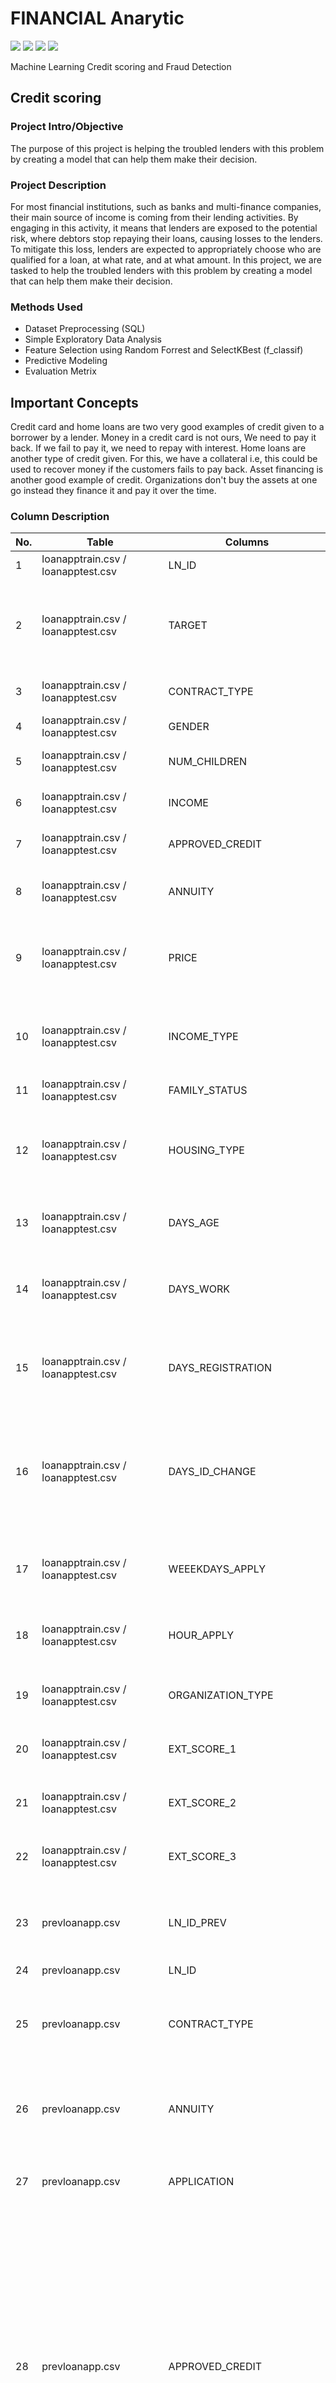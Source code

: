# FINANCIAL Anarytic
[![](https://img.shields.io/badge/-Python-blue)](#) [![](https://img.shields.io/badge/-MySQL-blue)](#) [![](https://img.shields.io/badge/-tensorflow-green)](#) [![](https://img.shields.io/badge/-Randomforest-green)](#)  
 
Machine Learning Credit scoring and Fraud Detection  

## Credit scoring
### Project Intro/Objective
The purpose of this project is helping the troubled lenders with this problem by creating a model that can help them make their decision. 

### Project Description
For most financial institutions, such as banks and multi-finance companies, their main source of income is coming from their lending activities. By engaging in this activity, it means that lenders are exposed to the potential risk, where debtors stop repaying their loans, causing losses to the lenders. To mitigate this loss, lenders are expected to appropriately choose who are qualified for a loan, at what rate, and at what amount.
In this project, we are tasked to help the troubled lenders with this problem by creating a model that can help them make their decision. 

### Methods Used
* Dataset Preprocessing (SQL)
* Simple Exploratory Data Analysis
* Feature Selection using Random Forrest and SelectKBest (f_classif)
* Predictive Modeling
* Evaluation Metrix

## Important Concepts
Credit card and home loans are two very good examples of credit given to a borrower by a lender. Money in a credit card is not ours, We need to pay it back. If we fail to pay it, we need to repay with interest. Home loans are another type of credit given. For this, we have a collateral i.e, this could be used to recover money if the customers fails to pay back. Asset financing is another good example of credit. Organizations don't buy the assets at one go instead they finance it and pay it over the time.  

### Column Description
No. | Table | Columns | Description
--- | ----- | ------- | -----------
1 | loanapptrain.csv / loanapptest.csv | LN_ID | Loan ID
2 | loanapptrain.csv / loanapptest.csv | TARGET | Target variable ( 1 = client with late payment more than x days; 0 = all other cases)
3 | loanapptrain.csv / loanapptest.csv | CONTRACT_TYPE | Identification if loan is cash or revolving
4 | loanapptrain.csv / loanapptest.csv | GENDER | Gender of the client
5 | loanapptrain.csv / loanapptest.csv | NUM_CHILDREN | Number of children the client has
6 | loanapptrain.csv / loanapptest.csv | INCOME | Monthly income of the client
7 | loanapptrain.csv / loanapptest.csv | APPROVED_CREDIT | Approved credit amount of the loan
8 | loanapptrain.csv / loanapptest.csv | ANNUITY | Loan annuity (amount that must be paid monthly)
9 | loanapptrain.csv / loanapptest.csv | PRICE | For consumer loans it is the price of the goods for which the loan is given
10 | loanapptrain.csv / loanapptest.csv | INCOME_TYPE | Clients income type (businessman, working, maternity leave,...)
11 | loanapptrain.csv / loanapptest.csv | FAMILY_STATUS | Family status of the client
12 | loanapptrain.csv / loanapptest.csv | HOUSING_TYPE | What is the housing situation of the client (renting, living with parents,...)
13 | loanapptrain.csv / loanapptest.csv | DAYS_AGE | Client's age in days at the time of application
14 | loanapptrain.csv / loanapptest.csv | DAYS_WORK | How many days before the application the person started current job
15 | loanapptrain.csv / loanapptest.csv | DAYS_REGISTRATION | How many days before the application did client change his registration
16 | loanapptrain.csv / loanapptest.csv | DAYS_ID_CHANGE | How many days before the application did client change the identity document with which he applied for the loan
17 | loanapptrain.csv / loanapptest.csv | WEEEKDAYS_APPLY | On which day of the week did the client apply for the loan
18 | loanapptrain.csv / loanapptest.csv | HOUR_APPLY | Approximately at what hour did the client apply for the loan
19 | loanapptrain.csv / loanapptest.csv | ORGANIZATION_TYPE | Type of organization where the client works
20 | loanapptrain.csv / loanapptest.csv | EXT_SCORE_1 | Normalized score from the external data source
21 | loanapptrain.csv / loanapptest.csv | EXT_SCORE_2 | Normalized score from external data source
22 | loanapptrain.csv / loanapptest.csv | EXT_SCORE_3 | Normalized score from external data source
23 | prevloanapp.csv | LN_ID_PREV | ID of previous loan (One loan can have 0,1,2 or more previous loan application)
24 | prevloanapp.csv | LN_ID | Loan_ID
25 | prevloanapp.csv | CONTRACT_TYPE | Contract product type (Cash loan, consumer loan,...) of the previous application
26 | prevloanapp.csv | ANNUITY | Loan annuity (amount that must be paid monthly) of the previous application
27 | prevloanapp.csv | APPLICATION | For how much credit did client ask on the previous application
28 | prevloanapp.csv | APPROVED_CREDIT | Final approved credit ammount on the previous application. This differs from APPLICATION in a way that the APPLICATION is the ammount for which the client initially applied for, but during our approval process, he could have received differend amount (AMT_CREDIT)
29 | prevloanapp.csv | AMT_DOWN_PAYMENT | Down payment on the previous application
30 | prevloanapp.csv | PRICE | For consumer loans, it is the price of the goods for which the loan is given
31 | prevloanapp.csv | WEEKDAYS_APPLY | On which day of the week did the client apply for the previous loan
32 | prevloanapp.csv | HOUR_APPLY | Approximately at what hour did the client apply for the previous loan
33 | prevloanapp.csv | CONTRACT_STATUS | Contract status (approved, cancelled,...) of previous application
34 | prevloanapp.csv | DAYS_DECISION | Relative to current application when was the decision about previous application made.
35 | prevloanapp.csv | TERM_PAYMENT | Term of previous credit at application of the previous application
36 | prevloanapp.csv | YIELD_GROUP | Grouped interest rate into small, medium and high of the previous application
37 | prevloanapp.csv | FIRST_DRAW | Relative to application date of current application when was the first disbursement of the previous application (in days)
38 | prevloanapp.csv | FIRST_DUE | Relative to application date of current application when was the first due supposed to be of the previous application (in days)
39 | prevloanapp.csv | TERMINATION | Relative to application date of current application when was the expected termination of the previous application
40 | prevloanapp.csv | NFLAG_INSURED_ON_APPROVAL | Did the client requested insurance during the previous application
41 | installment_payment.csv | LN_ID_PREV | ID of previous loan (One loan can have 0,1,2 or more previous loan application)
42 | installment_payment.csv | LN_ID | Loan ID
43 | installment_payment.csv | INST_NUMBER | On which installment we observe payment
44| installment_payment.csv | INST_DAYS | When the installment of previous credit was supposed to be paid (relative to application date of current loan)
45 | installment_payment.csv | PAY_DAYS | When was the installments of previous credit paid actually (relative to application date of current loan)
46 | installment_payment.csv | AMT_INST | What was the prescribed installment amount of previous credit on this installment
47 | installment_payment.csv | AMT_PAY | What the client actually paid on previous credit on this installment

1. Dataset Preparation
    - We've tried to import raw dataset directly using Python Library `(Pandas and Dask)` but we encountered problems due to our less sufficiency memory size. We decided to use another method.
    - We decided to do formatting the raw CSV dataset using both Microsoft Excel and SQL combined.
    - First, we did CSV formatting using Microsoft Excel, replaced the blank values with Null to avoid truncated data warning in SQL, removed thousand separator and then saved it.
    - After that, we imported the formatted CSV to SQL using `LOAD DATA INFILE` Query. The query was succesfull. In the end, we got 6 tables in 1 schema as equal to 6 raw CSV data we received.
    - After we joined some tables, we exported them into new sql and csv data. Then we proceed to Exploratory Data Analysis step. We decided to limit data rows for 15000 rows due to efficiency reason
2. Exploratory Data Analysis
    - Importing new formatted CSV
    - Descriptive Analysis
    - Client/Customer's Profiling
    - Client/Customer's Behaviour
3. Preprocessing
    - Value Encoding: This step is for preparing the dataset to be ready feature selected and modelled
    - Feature Selection : Correlation Analysis, Random Forrest, and SelectKBest (f_classif)
    - From the feature selection, we understand that; 'EXT_SCORE_1 is the most important feature in this credit risk modelling as followed by 'EXT_SCORE_3' and 'EXT_SCORE_2'
4. Model Building
    - Handling Imbalance Target
        - Oversampling using SMOTE
        - Undersampling using NearMiss
        - We knew that Oversampling technique has far better result than undersampling in handling imbalanced dataset. So, we decided to use oversampling technique in advance.
    - Logistic Regression before and after Tuning
    - Random Forrest Classifier before and after Tuning
    - Decision Tree Classifier before and after Tuning

### Evaluation Metrics in Data Train
#### 1. Random Forrest Before Tuning
No | Metrics | Score
-- | ------- | -----
1 | Accuracy | 0.84
2 | Recall | 0.16
3 | Precision | 0.12
4 | ROC AUC Score | 0.53
5 | F1 Score | 0.14
#### 2. Neural Network
No | Metrics | Score
-- | ------- | -----
1 | Accuracy | 0.92
2 | Recall | 0
3 | Precision | 0
4 | ROC AUC Score | 0.50
5 | F1 Score | 0

### Evaluation Metrics in Data Test
#### 1. Random Forrest
No | Metrics | Score
-- | ------- | -----
1 | Accuracy | 0.80
#### 2. Neural Network
No | Metrics | Score
-- | ------- | -----
1 | Accuracy | 0.55

## Conclusion
## **Conclusion**
From the Evaluation Metrics, we understand that Random forest with Oversampling Technique Algorithm (SMOTE) has better accuracy ( 83.84% ) for the train dataset than Logistic Regression, Random Forrest and Decision Tree in both after tuned or before tuned. However, Evaluation Metrics show that Random Forrest algorithm has better accuracy, which is 80.43% in Test Dataset than Neural Network.




















